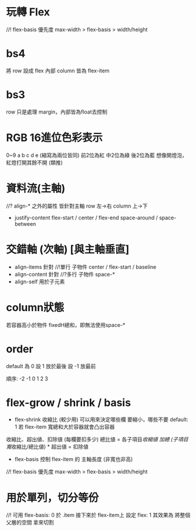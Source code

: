 # 玩轉 Flex

//! flex-basis 優先度
max-width > flex-basis > width/height

# bs4 
將 row 設成 flex
內部 column 皆為 flex-item

# bs3
row 只是處理 margin，內部皆為float去控制

# RGB 16進位色彩表示
0~9 a b c d e (縮寫為兩位皆同)
前2位為紅 中2位為綠 後2位為藍
想像開燈泡，紅燈打開其餘不開 (類推) 
<!-- 紅 #f00 綠 #0f0 藍 #00f -->
<!-- #faf #afa #aaf -->


# 資料流(主軸)   
//? align-* 之外的屬性 皆針對主軸
row 左->右  column 上->下
* justify-content
flex-start / center / flex-end
space-around / space-between


# 交錯軸 (次軸)   [與主軸垂直]
* align-items 
針對 //!單行 子物件
center / flex-start / baseline
* align-content 
針對 //?多行 子物件
space-*
* align-self 
用於子元素

# column狀態
若容器高小於物件 fixedH總和，即無法使用space-*

# order
default 為 0
設 1 放於最後
設 -1 放最前

順序: -2 -1 0 1 2 3 

# flex-grow / shrink / basis
* flex-shrink 收縮比 (較少用)
可以用來決定哪些欄 要縮小，哪些不要 
default: 1
若 flex-item 寬總和大於容器就會凸出容器

收縮比、超出値、扣除値 (每欄要扣多少)
總比値 = 各子項目*收縮値 加總
(子項目寬*收縮比/總比値) * 超出値 = 扣除値

* flex-basis
控制 flex-item 的 主軸長度 (非寬也非高)

//! flex-basis 優先度
max-width > flex-basis > width/height

# 用於單列，切分等份
//! 可用 flex-basis: 0 於 .item
接下來於 flex-item上 設定 flex: 1
其效果為 將整個父層的空間 拿來切割